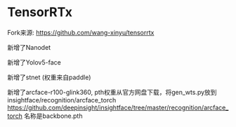 # TensorRTx

Fork来源: https://github.com/wang-xinyu/tensorrtx

新增了Nanodet

新增了Yolov5-face

新增了stnet (权重来自paddle)

新增了arcface-r100-glink360, pth权重从官方网盘下载，将gen_wts.py放到insightface/recognition/arcface_torch https://github.com/deepinsight/insightface/tree/master/recognition/arcface_torch 名称是backbone.pth
